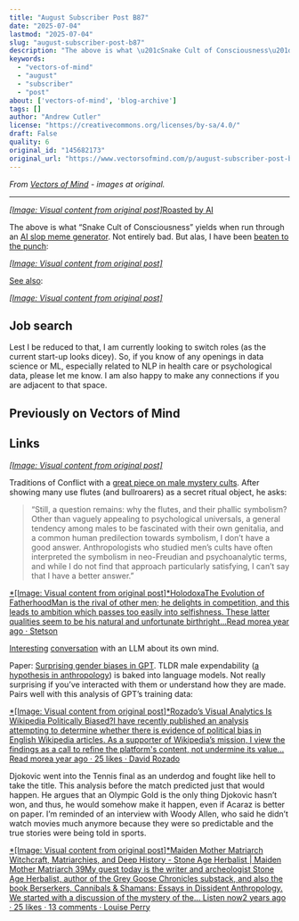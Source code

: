 ```yaml
---
title: "August Subscriber Post B87"
date: "2025-07-04"
lastmod: "2025-07-04"
slug: "august-subscriber-post-b87"
description: "The above is what \u201cSnake Cult of Consciousness\u201d yields when run through an AI slop meme generator. Not entirely bad. But alas, I have been beaten to the punch:"
keywords:
  - "vectors-of-mind"
  - "august"
  - "subscriber"
  - "post"
about: ['vectors-of-mind', 'blog-archive']
tags: []
author: "Andrew Cutler"
license: "https://creativecommons.org/licenses/by-sa/4.0/"
draft: False
quality: 6
original_id: "145682173"
original_url: "https://www.vectorsofmind.com/p/august-subscriber-post-b87"
---
```

*From [Vectors of Mind](https://www.vectorsofmind.com/p/august-subscriber-post-b87) - images at original.*

---

[*[Image: Visual content from original post]*](https://substackcdn.com/image/fetch/$s_!QA83!,f_auto,q_auto:good,fl_progressive:steep/https%3A%2F%2Fsubstack-post-media.s3.amazonaws.com%2Fpublic%2Fimages%2Fbe9f2b8d-89ef-42f0-882b-a7e455130acf_1280x960.heic)[Roasted by AI](https://glif.app/@drewcut/runs/z7k0wf7tat6rs00y02qispyb)

The above is what “Snake Cult of Consciousness” yields when run through an [AI slop meme generator](https://glif.app/glifs/clxu9v51z000630p93eqvefx8). Not entirely bad. But alas, I have been [beaten to the punch](https://serpentessa.com/):

[*[Image: Visual content from original post]*](https://substackcdn.com/image/fetch/$s_!KiPq!,f_auto,q_auto:good,fl_progressive:steep/https%3A%2F%2Fsubstack-post-media.s3.amazonaws.com%2Fpublic%2Fimages%2F70f3bc66-08fb-4e20-bf1a-7d28231ba799_1170x450.jpeg)

[See also](http://www.soulevolution.org/obs/obs-intro.html):

[*[Image: Visual content from original post]*](https://substackcdn.com/image/fetch/$s_!9Y4p!,f_auto,q_auto:good,fl_progressive:steep/https%3A%2F%2Fsubstack-post-media.s3.amazonaws.com%2Fpublic%2Fimages%2Fcbfec26a-e06d-4a49-a0e7-72cee37d6af3_583x215.jpeg)

## Job search


Lest I be reduced to that, I am currently looking to switch roles (as the current start-up looks dicey). So, if you know of any openings in data science or ML, especially related to NLP in health care or psychological data, please let me know. I am also happy to make any connections if you are adjacent to that space.

## Previously on Vectors of Mind


## Links


[*[Image: Visual content from original post]*](https://substackcdn.com/image/fetch/$s_!95Qh!,f_auto,q_auto:good,fl_progressive:steep/https%3A%2F%2Fsubstack-post-media.s3.amazonaws.com%2Fpublic%2Fimages%2F95174c6a-d1fa-43d9-9f5d-dd0b08a38e1d_1344x896.png)

Traditions of Conflict with a [great piece on male mystery cults](https://traditionsofconflict.com/blog/2018/1/31/on-secret-cults-and-male-dominance). After showing many use flutes (and bullroarers) as a secret ritual object, he asks:

> “Still, a question remains: why the flutes, and their phallic symbolism? Other than vaguely appealing to psychological universals, a general tendency among males to be fascinated with their own genitalia, and a common human predilection towards symbolism, I don’t have a good answer. Anthropologists who studied men’s cults have often interpreted the symbolism in neo-Freudian and psychoanalytic terms, and while I do not find that approach particularly satisfying, I can’t say that I have a better answer.”

[*[Image: Visual content from original post]*HolodoxaThe Evolution of FatherhoodMan is the rival of other men; he delights in competition, and this leads to ambition which passes too easily into selfishness. These latter qualities seem to be his natural and unfortunate birthright…Read morea year ago · Stetson](https://stetson.substack.com/p/the-evolution-of-fatherhood?utm_source=substack&utm_campaign=post_embed&utm_medium=web)

[Interesting](https://twitter.com/repligate/status/1814100233690710037) [conversation](https://generative.ink/artifacts/surface-tension/) with an LLM about its own mind.

Paper: [Surprising gender biases in GPT](https://twitter.com/ValerioCapraro/status/1810282442328043806). TLDR male expendability ([a hypothesis in anthropology](https://en.wikipedia.org/wiki/Male_expendability)) is baked into language models. Not really surprising if you’ve interacted with them or understand how they are made. Pairs well with this analysis of GPT’s training data:

[*[Image: Visual content from original post]*Rozado’s Visual Analytics Is Wikipedia Politically Biased?I have recently published an analysis attempting to determine whether there is evidence of political bias in English Wikipedia articles. As a supporter of Wikipedia’s mission, I view the findings as a call to refine the platform's content, not undermine its value…Read morea year ago · 25 likes · David Rozado](https://davidrozado.substack.com/p/is-wikipedia-politically-biased?utm_source=substack&utm_campaign=post_embed&utm_medium=web)

Djokovic went into the Tennis final as an underdog and fought like hell to take the title. This analysis before the match predicted just that would happen. He argues that an Olympic Gold is the only thing Djokovic hasn’t won, and thus, he would somehow make it happen, even if Acaraz is better on paper. I’m reminded of an interview with Woody Allen, who said he didn’t watch movies much anymore because they were so predictable and the true stories were being told in sports.

[*[Image: Visual content from original post]*Maiden Mother Matriarch Witchcraft, Matriarchies, and Deep History - Stone Age Herbalist | Maiden Mother Matriarch 39My guest today is the writer and archeologist Stone Age Herbalist, author of the Grey Goose Chronicles substack, and also the book Berserkers, Cannibals & Shamans: Essays in Dissident Anthropology. We started with a discussion of the mystery of the… Listen now2 years ago · 25 likes · 13 comments · Louise Perry](https://www.louiseperry.co.uk/p/witchcraft-matriarchies-and-deep?utm_source=substack&utm_campaign=post_embed&utm_medium=web)
